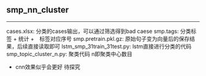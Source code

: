 ﻿## smp_nn_cluster

---
cases.xlsx: 分类的cases输出，可以通过筛选得到bad caese
smp.tags: 分类标签 + 统计 +　标签对应序号
smp.pretrain.pkl.gz: 原始句子变为向量后的保存结果，后续直接读取即可
lstm_smp_31train_31test.py: lstm直接进行分类的代码
smp_topic_cluster_n.py: 聚类代码 n即聚类中心数目

* cnn效果似乎会更好 待探究